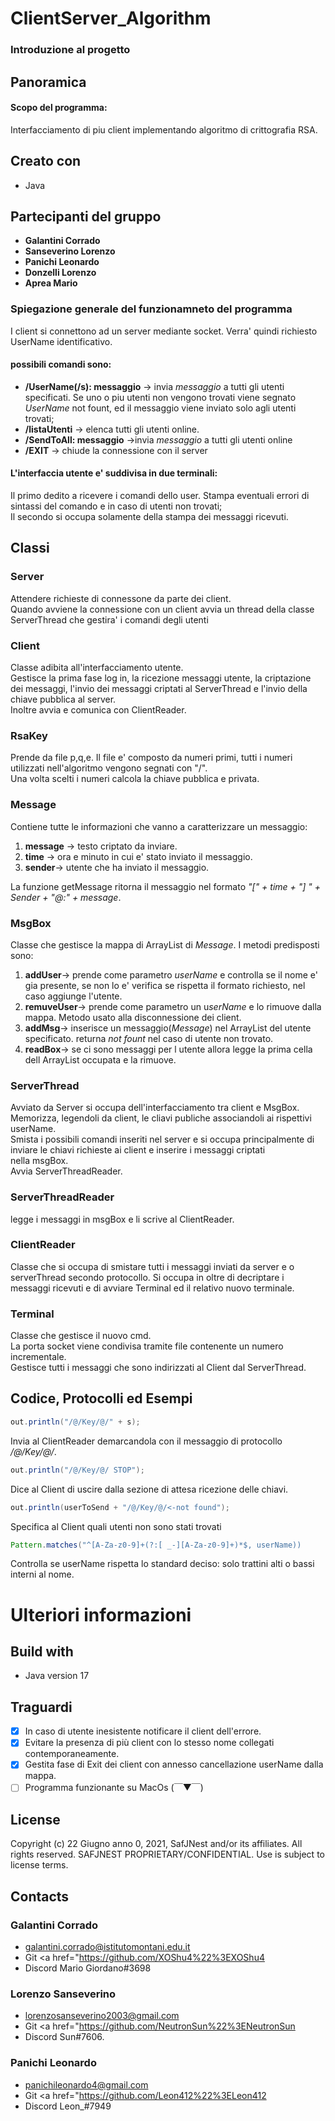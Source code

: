 # ClientServer_Algorithm

### Introduzione al progetto

## Panoramica
#### Scopo del programma: 
Interfacciamento di piu client implementando algoritmo di crittografia RSA.

## Creato con 
- Java

## Partecipanti del gruppo 
- **Galantini Corrado**
- **Sanseverino Lorenzo**
- **Panichi Leonardo**      
- **Donzelli Lorenzo**
- **Aprea Mario** 


### Spiegazione generale del funzionamneto del programma
I client si connettono ad un server mediante socket. 
Verra' quindi richiesto UserName identificativo.  
#### possibili comandi sono:  
* **/UserName(/s): messaggio** -> invia *messaggio* a tutti gli utenti specificati. Se uno o piu utenti non vengono trovati viene segnato *UserName* not fount, ed il messaggio viene inviato solo agli utenti trovati;  
* **/listaUtenti** -> elenca tutti gli utenti online.
*  **/SendToAll: messaggio** ->invia *messaggio* a tutti gli utenti online
*  **/EXIT** ->  chiude la connessione con il server  
   
#### L'interfaccia utente e' suddivisa in due terminali:   
Il primo dedito a ricevere i comandi dello user. Stampa eventuali errori di sintassi del comando e in caso di utenti non trovati;   
Il secondo si occupa solamente della stampa dei messaggi ricevuti.

## Classi
### Server
Attendere richieste di connessone da parte dei client.    
Quando avviene la connessione con un client avvia un thread della classe ServerThread che gestira' i comandi degli utenti  
   
### Client
Classe adibita all'interfacciamento utente.  
Gestisce la prima fase log in, la ricezione messaggi utente, la criptazione dei messaggi, l'invio dei messaggi criptati al ServerThread e l'invio della chiave pubblica al server.  
Inoltre avvia e comunica con ClientReader.

### RsaKey
Prende da file p,q,e. 
Il file e' composto da numeri primi, tutti i numeri utilizzati nell'algoritmo vengono segnati con "/".  
Una volta scelti i numeri calcola la chiave pubblica e privata.

### Message
Contiene tutte le informazioni che vanno a caratterizzare un messaggio:
1. **message** -> testo criptato da inviare. 
2. **time** -> ora e minuto in cui e' stato inviato il messaggio.
3. **sender**-> utente che ha inviato il messaggio.
  
La funzione getMessage ritorna il messaggio nel formato *"[" + time + "] " + Sender + "@:" + message*.  

### MsgBox
Classe che gestisce la mappa di ArrayList di *Message*.
I metodi predisposti sono:
1. **addUser**-> prende come parametro *userName* e controlla se il nome e' gia presente, se non lo e' verifica se rispetta il formato richiesto, nel caso aggiunge l'utente.
2. **remuveUser**-> prende come parametro un u*serName* e lo rimuove dalla mappa. Metodo usato alla disconnessione dei client.
3. **addMsg**-> inserisce un messaggio(*Message*) nel ArrayList del utente specificato. returna *not fount* nel caso di utente non trovato.
4. **readBox**-> se ci sono messaggi per l utente allora legge la prima cella dell ArrayList occupata e la rimuove.

### ServerThread
Avviato da Server si occupa dell'interfacciamento tra client e MsgBox.   
Memorizza, legendoli da client, le cliavi publiche associandoli ai rispettivi userName.  
Smista i possibili comandi inseriti nel server e si occupa principalmente di inviare le chiavi richieste ai client e inserire i messaggi criptati  
nella msgBox.  
Avvia ServerThreadReader. 

### ServerThreadReader 
legge i messaggi in msgBox e li scrive al ClientReader.

### ClientReader
Classe che si occupa di smistare tutti i messaggi inviati da server e o serverThread secondo protocollo.
Si occupa in oltre di decriptare i messaggi ricevuti e di avviare Terminal ed il relativo nuovo terminale.

### Terminal
Classe che gestisce il nuovo cmd.  
La porta socket viene condivisa tramite file contenente un numero incrementale.  
Gestisce tutti i messaggi che sono indirizzati al Client dal ServerThread.

##
## Codice, Protocolli ed Esempi
```java
out.println("/@/Key/@/" + s);
```
Invia al ClientReader demarcandola con il messaggio di protocollo */@/Key/@/*.
```java
out.println("/@/Key/@/ STOP");        
```
Dice al Client di uscire dalla sezione di attesa ricezione delle chiavi.

```java
out.println(userToSend + "/@/Key/@/<-not found");
```
Specifica al Client quali utenti non sono stati trovati
```java
Pattern.matches("^[A-Za-z0-9]+(?:[ _-][A-Za-z0-9]+)*$, userName)) 
```
Controlla se userName rispetta lo standard deciso: solo trattini alti o bassi interni al nome.

# Ulteriori informazioni
## Build with
- Java version 17

##  Traguardi
- [x] In caso di utente inesistente notificare il client dell'errore.
- [x] Evitare la presenza di più client con lo stesso nome collegati contemporaneamente.
- [x] Gestita fase di Exit dei client con annesso cancellazione userName dalla mappa.
- [ ] Programma funzionante su MacOs  (￣▼￣)

## License
Copyright (c) 22 Giugno anno 0, 2021, SafJNest and/or its affiliates. All rights reserved. SAFJNEST PROPRIETARY/CONFIDENTIAL. Use is subject to license terms.

## Contacts

### Galantini Corrado
- galantini.corrado@istitutomontani.edu.it
- Git <a href="https://github.com/XOShu4%22%3EXOShu4</a> 
- Discord Mario Giordano#3698
   
### Lorenzo Sanseverino
- lorenzosanseverino2003@gmail.com
- Git <a href="https://github.com/NeutronSun%22%3ENeutronSun</a> 
- Discord Sun#7606.

### Panichi Leonardo
- panichileonardo4@gmail.com
- Git <a href="https://github.com/Leon412%22%3ELeon412</a> 
- Discord Leon_#7949
